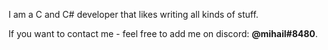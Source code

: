 I am a C and C# developer that likes writing all kinds of stuff.

If you want to contact me - feel free to add me on discord: **@mihail#8480**.
